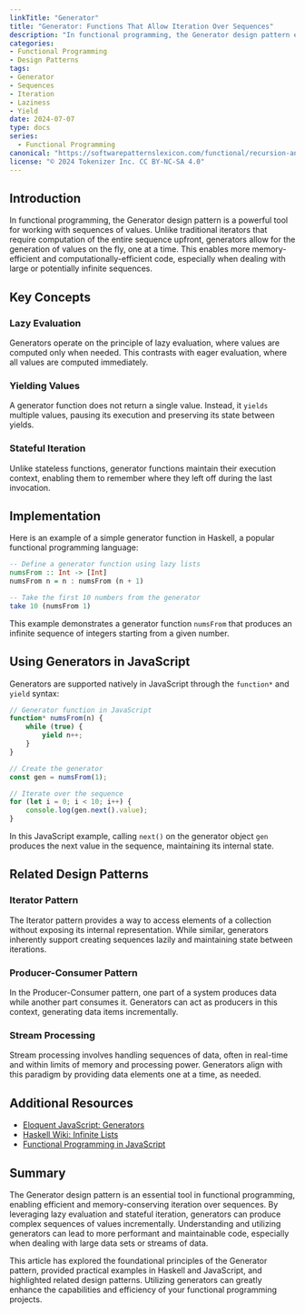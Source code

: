 ```yaml
---
linkTitle: "Generator"
title: "Generator: Functions That Allow Iteration Over Sequences"
description: "In functional programming, the Generator design pattern enables functions to produce a sequence of values, one at a time, allowing calling code to iterate over these values without handling the entire sequence at once."
categories:
- Functional Programming
- Design Patterns
tags:
- Generator
- Sequences
- Iteration
- Laziness
- Yield
date: 2024-07-07
type: docs
series:
  - Functional Programming
canonical: "https://softwarepatternslexicon.com/functional/recursion-and-iteration-patterns/iteration/generator"
license: "© 2024 Tokenizer Inc. CC BY-NC-SA 4.0"
---
```



## Introduction

In functional programming, the Generator design pattern is a powerful tool for working with sequences of values. Unlike traditional iterators that require computation of the entire sequence upfront, generators allow for the generation of values on the fly, one at a time. This enables more memory-efficient and computationally-efficient code, especially when dealing with large or potentially infinite sequences.

## Key Concepts

### Lazy Evaluation

Generators operate on the principle of lazy evaluation, where values are computed only when needed. This contrasts with eager evaluation, where all values are computed immediately.

### Yielding Values

A generator function does not return a single value. Instead, it `yields` multiple values, pausing its execution and preserving its state between yields.

### Stateful Iteration

Unlike stateless functions, generator functions maintain their execution context, enabling them to remember where they left off during the last invocation.

## Implementation

Here is an example of a simple generator function in Haskell, a popular functional programming language:

```haskell
-- Define a generator function using lazy lists
numsFrom :: Int -> [Int]
numsFrom n = n : numsFrom (n + 1)

-- Take the first 10 numbers from the generator
take 10 (numsFrom 1)
```

This example demonstrates a generator function `numsFrom` that produces an infinite sequence of integers starting from a given number.

## Using Generators in JavaScript

Generators are supported natively in JavaScript through the `function*` and `yield` syntax:

```javascript
// Generator function in JavaScript
function* numsFrom(n) {
    while (true) {
        yield n++;
    }
}

// Create the generator
const gen = numsFrom(1);

// Iterate over the sequence
for (let i = 0; i < 10; i++) {
    console.log(gen.next().value);
}
```

In this JavaScript example, calling `next()` on the generator object `gen` produces the next value in the sequence, maintaining its internal state.

## Related Design Patterns

### Iterator Pattern

The Iterator pattern provides a way to access elements of a collection without exposing its internal representation. While similar, generators inherently support creating sequences lazily and maintaining state between iterations.

### Producer-Consumer Pattern

In the Producer-Consumer pattern, one part of a system produces data while another part consumes it. Generators can act as producers in this context, generating data items incrementally.

### Stream Processing

Stream processing involves handling sequences of data, often in real-time and within limits of memory and processing power. Generators align with this paradigm by providing data elements one at a time, as needed.

## Additional Resources

- [Eloquent JavaScript: Generators](https://eloquentjavascript.net/13_async.html#h_hxCcCZRz8E)
- [Haskell Wiki: Infinite Lists](https://wiki.haskell.org/Infinite_list)
- [Functional Programming in JavaScript](https://drboolean.gitbooks.io/mostly-adequate-guide/content/ch9.html)

## Summary

The Generator design pattern is an essential tool in functional programming, enabling efficient and memory-conserving iteration over sequences. By leveraging lazy evaluation and stateful iteration, generators can produce complex sequences of values incrementally. Understanding and utilizing generators can lead to more performant and maintainable code, especially when dealing with large data sets or streams of data.

This article has explored the foundational principles of the Generator pattern, provided practical examples in Haskell and JavaScript, and highlighted related design patterns. Utilizing generators can greatly enhance the capabilities and efficiency of your functional programming projects.
